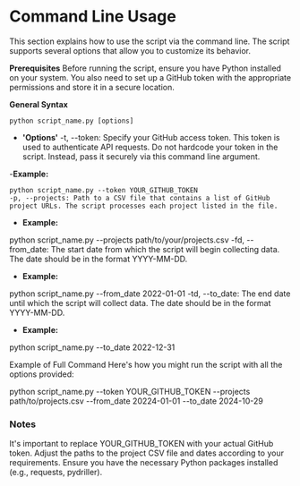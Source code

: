 # Command Line Usage
This section explains how to use the script via the command line. The script supports several options that allow you to customize its behavior.

 **Prerequisites**
Before running the script, ensure you have Python installed on your system. You also need to set up a GitHub token with the appropriate permissions and store it in a secure location.

 **General Syntax**
 ```
python script_name.py [options]
```
- **'Options'**
-t, --token: Specify your GitHub access token. This token is used to authenticate API requests. Do not hardcode your token in the script. Instead, pass it securely via this command line argument.

-**Example:**
```
python script_name.py --token YOUR_GITHUB_TOKEN
-p, --projects: Path to a CSV file that contains a list of GitHub project URLs. The script processes each project listed in the file.
```
- **Example:**

python script_name.py --projects path/to/your/projects.csv
-fd, --from_date: The start date from which the script will begin collecting data. The date should be in the format YYYY-MM-DD.

- **Example:**

python script_name.py --from_date 2022-01-01
-td, --to_date: The end date until which the script will collect data. The date should be in the format YYYY-MM-DD.

- **Example:**

python script_name.py --to_date 2022-12-31

Example of Full Command
Here's how you might run the script with all the options provided:


python script_name.py --token YOUR_GITHUB_TOKEN --projects path/to/projects.csv --from_date 20224-01-01 --to_date 2024-10-29
### Notes
It's important to replace YOUR_GITHUB_TOKEN with your actual GitHub token.
Adjust the paths to the project CSV file and dates according to your requirements.
Ensure you have the necessary Python packages installed (e.g., requests, pydriller).
